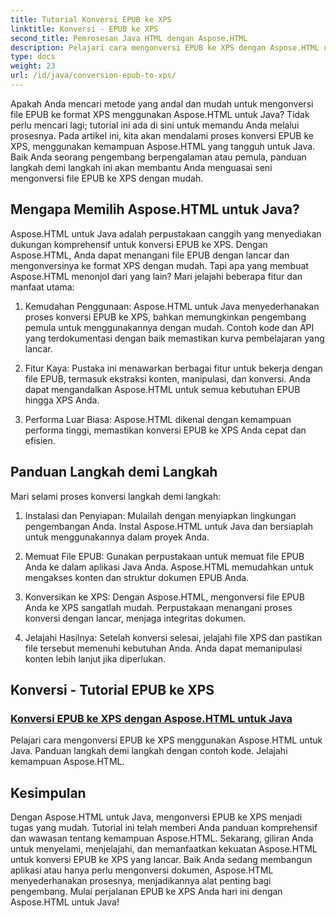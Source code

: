 ```yaml
---
title: Tutorial Konversi EPUB ke XPS
linktitle: Konversi - EPUB ke XPS
second_title: Pemrosesan Java HTML dengan Aspose.HTML
description: Pelajari cara mengonversi EPUB ke XPS dengan Aspose.HTML untuk Java. Dapatkan panduan langkah demi langkah dan contoh kode, jelajahi kemampuan Aspose.HTML dalam tutorial ini.
type: docs
weight: 23
url: /id/java/conversion-epub-to-xps/
---
```


Apakah Anda mencari metode yang andal dan mudah untuk mengonversi file EPUB ke format XPS menggunakan Aspose.HTML untuk Java? Tidak perlu mencari lagi; tutorial ini ada di sini untuk memandu Anda melalui prosesnya. Pada artikel ini, kita akan mendalami proses konversi EPUB ke XPS, menggunakan kemampuan Aspose.HTML yang tangguh untuk Java. Baik Anda seorang pengembang berpengalaman atau pemula, panduan langkah demi langkah ini akan membantu Anda menguasai seni mengonversi file EPUB ke XPS dengan mudah.

## Mengapa Memilih Aspose.HTML untuk Java?

Aspose.HTML untuk Java adalah perpustakaan canggih yang menyediakan dukungan komprehensif untuk konversi EPUB ke XPS. Dengan Aspose.HTML, Anda dapat menangani file EPUB dengan lancar dan mengonversinya ke format XPS dengan mudah. Tapi apa yang membuat Aspose.HTML menonjol dari yang lain? Mari jelajahi beberapa fitur dan manfaat utama:

1. Kemudahan Penggunaan: Aspose.HTML untuk Java menyederhanakan proses konversi EPUB ke XPS, bahkan memungkinkan pengembang pemula untuk menggunakannya dengan mudah. Contoh kode dan API yang terdokumentasi dengan baik memastikan kurva pembelajaran yang lancar.

2. Fitur Kaya: Pustaka ini menawarkan berbagai fitur untuk bekerja dengan file EPUB, termasuk ekstraksi konten, manipulasi, dan konversi. Anda dapat mengandalkan Aspose.HTML untuk semua kebutuhan EPUB hingga XPS Anda.

3. Performa Luar Biasa: Aspose.HTML dikenal dengan kemampuan performa tinggi, memastikan konversi EPUB ke XPS Anda cepat dan efisien.

## Panduan Langkah demi Langkah

Mari selami proses konversi langkah demi langkah:

1. Instalasi dan Penyiapan: Mulailah dengan menyiapkan lingkungan pengembangan Anda. Instal Aspose.HTML untuk Java dan bersiaplah untuk menggunakannya dalam proyek Anda.

2. Memuat File EPUB: Gunakan perpustakaan untuk memuat file EPUB Anda ke dalam aplikasi Java Anda. Aspose.HTML memudahkan untuk mengakses konten dan struktur dokumen EPUB Anda.

3. Konversikan ke XPS: Dengan Aspose.HTML, mengonversi file EPUB Anda ke XPS sangatlah mudah. Perpustakaan menangani proses konversi dengan lancar, menjaga integritas dokumen.

4. Jelajahi Hasilnya: Setelah konversi selesai, jelajahi file XPS dan pastikan file tersebut memenuhi kebutuhan Anda. Anda dapat memanipulasi konten lebih lanjut jika diperlukan.

## Konversi - Tutorial EPUB ke XPS
### [Konversi EPUB ke XPS dengan Aspose.HTML untuk Java](./convert-epub-to-xps/)
Pelajari cara mengonversi EPUB ke XPS menggunakan Aspose.HTML untuk Java. Panduan langkah demi langkah dengan contoh kode. Jelajahi kemampuan Aspose.HTML.

## Kesimpulan

Dengan Aspose.HTML untuk Java, mengonversi EPUB ke XPS menjadi tugas yang mudah. Tutorial ini telah memberi Anda panduan komprehensif dan wawasan tentang kemampuan Aspose.HTML. Sekarang, giliran Anda untuk menyelami, menjelajahi, dan memanfaatkan kekuatan Aspose.HTML untuk konversi EPUB ke XPS yang lancar. Baik Anda sedang membangun aplikasi atau hanya perlu mengonversi dokumen, Aspose.HTML menyederhanakan prosesnya, menjadikannya alat penting bagi pengembang. Mulai perjalanan EPUB ke XPS Anda hari ini dengan Aspose.HTML untuk Java!